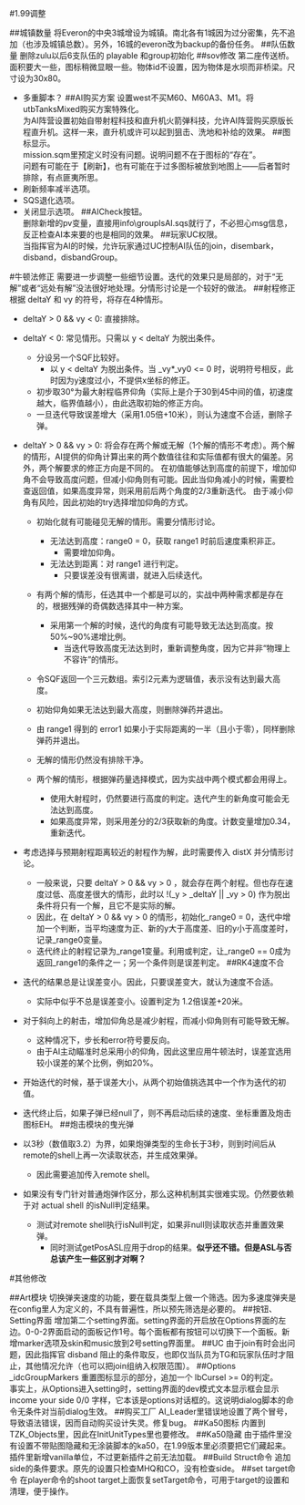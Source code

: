 #1.99调整

##城镇数量
将Everon的中央3城增设为城镇。南北各有1城因为过分密集，先不追加（也涉及城镇总数）。另外，16城的everon改为backup的备份任务。
##队伍数量
删除zulu以后6支队伍的 playable 和group初始化
##sov修改
第二座传送桥。面积要大一些，图标稍微显眼一些。物体id不设置，因为物体是水坝而非桥梁。尺寸设为30x80。
+ 多重脚本？
##AI购买方案
设置west不买M60、M60A3、M1。将utbTanksMixed购买方案特殊化。  
为AI阵营设置初始自带射程科技和直升机火箭弹科技，允许AI阵营购买原版长程直升机。这样一来，直升机或许可以起到狙击、洗地和补给的效果。
##图标显示。  
mission.sqm里预定义时没有问题。说明问题不在于图标的“存在”。  
问题有可能在于【刷新】，也有可能在于过多图标被放到地图上——后者暂时排除，有点匪夷所思。
+ 刷新频率减半选项。
+ SQS退化选项。
+ 关闭显示选项。
##AICheck按钮。  
删除新增的pv变量，直接用info\groupIsAI.sqs就行了，不必担心msg信息，反正检查AI本来要的也是相同的效果。
##玩家UC权限。  
当指挥官为AI的时候，允许玩家通过UC控制AI队伍的join，disembark，disband，disbandGroup。

#牛顿法修正
需要进一步调整一些细节设置。迭代的效果只是局部的，对于“无解”或者“远处有解”没法很好地处理。分情形讨论是一个较好的做法。
##射程修正
根据 deltaY 和 vy 的符号，将存在4种情形。
+ deltaY > 0 && vy < 0: 直接排除。
+ deltaY < 0: 常见情形。只需以 y < deltaY 为脱出条件。
	+ 分设另一个SQF比较好。
		+ 以 y < deltaY 为脱出条件。当 _vy*_vy0 <= 0 时，说明符号相反，此时因为y速度过小，不提供x坐标的修正。
	+ 初步取30°为最大射程临界仰角（实际上是介于30到45中间的值，初速度越大，临界值越小），由此选取初始的修正方向。
	+ 一旦迭代导致误差增大（采用1.05倍+10米），则认为速度不合适，删除子弹。
+ deltaY > 0 && vy > 0: 将会存在两个解或无解（1个解的情形不考虑）。两个解的情形，AI提供的仰角计算出来的两个数值往往和实际值都有很大的偏差。另外，两个解要求的修正方向是不同的。
  在初值能够达到高度的前提下，增加仰角不会导致高度问题，但减小仰角则有可能。因此当仰角减小的时候，需要检查返回值，如果高度异常，则采用前后两个角度的2/3重新迭代。
  由于减小仰角有风险，因此初始的try选择增加仰角的方式。
	+ 初始化就有可能碰见无解的情形。需要分情形讨论。
		+ 无法达到高度：range0 = 0，获取 range1 时前后速度乘积非正。
			+ 需要增加仰角。
		+ 无法达到距离：对 range1 进行判定。
			+ 只要误差没有很离谱，就进入后续迭代。
			
	+ 有两个解的情形，任选其中一个都是可以的，实战中两种需求都是存在的，根据残弹的奇偶数选择其中一种方案。
		+ 采用第一个解的时候，迭代的角度有可能导致无法达到高度。按50%~90%递增比例。
			+ 当迭代导致高度无法达到时，重新调整角度，因为它并非“物理上不容许”的情形。

	+ 令SQF返回一个三元数组。索引2元素为逻辑值，表示没有达到最大高度。
	+ 初始仰角如果无法达到最大高度，则删除弹药并退出。
	+ 由 range1 得到的 error1 如果小于实际距离的一半（且小于零），同样删除弹药并退出。
	
	+ 无解的情形仍然没有排除干净。
	
	+ 两个解的情形，根据弹药量选择模式，因为实战中两个模式都会用得上。
		+ 使用大射程时，仍然要进行高度的判定。迭代产生的新角度可能会无法达到高度。
		+ 如果高度异常，则采用差分的2/3获取新的角度。计数变量增加0.34，重新迭代。
	



+ 考虑选择与预期射程距离较近的射程作为解，此时需要传入 distX 并分情形讨论。
	+ 一般来说，只要 deltaY > 0 && vy > 0 ，就会存在两个射程。但也存在速度过低、高度差很大的情形，此时以 !(_y > _deltaY || _vy > 0) 作为脱出条件将只有一个解，且它不是实际的解。
	+ 因此，在 deltaY > 0 && vy > 0 的情形，初始化_range0 = 0，迭代中增加一个判断，当平均速度为正、新的y大于高度差、旧的y小于高度差时，记录_range0变量。
	+ 迭代终止的射程记录为_range1变量。利用或判定，让_range0 == 0成为返回_range1的条件之一；另一个条件则是误差判定。
##RK4速度不合
+ 迭代的结果总是让误差变小。因此，只要误差变大，就认为速度不合适。
	+ 实际中似乎不总是误差变小。设置判定为 1.2倍误差+20米。
	
+ 对于斜向上的射击，增加仰角总是减少射程，而减小仰角则有可能导致无解。
	+ 这种情况下，步长和error符号要反向。
	+ 由于AI主动瞄准时总采用小的仰角，因此这里应用牛顿法时，误差宜选用较小误差的某个比例，例如20%。


	
+ 开始迭代的时候，基于误差大小，从两个初始值挑选其中一个作为迭代的初值。
+ 迭代终止后，如果子弹已经null了，则不再启动后续的速度、坐标重置及炮击图标EH。
##炮击模块的曳光弹
+ 以3秒（数值取3.2）为界，如果炮弹类型的生命长于3秒，则到时间后从remote的shell上再一次读取状态，并生成效果弹。
	+ 因此需要追加传入remote shell。
+ 如果没有专门针对普通炮弹作区分，那么这种机制其实很难实现。仍然要依赖于对 actual shell 的isNull判定结果。
	+ 测试对remote shell执行isNull判定，如果非null则读取状态并重置效果弹。
		+ 同时测试getPosASL应用于drop的结果。**似乎还不错。但是ASL与否总该产生一些区别才对啊？**

#其他修改

##Art模块
切换弹夹速度的功能，要在载具类型上做一个筛选。因为多速度弹夹是在config里人为定义的，不具有普遍性，所以预先筛选是必要的。
##按钮、Setting界面
增加第二个setting界面。setting界面的开启放在Options界面的左边。0-0-2界面启动的面板记作1号。每个面板都有按钮可以切换下一个面板。新增marker选项及skin和music放到2号setting界面里。
##UC
由于join有时会出问题，因此指挥官 disband 阻止的条件取反，也即仅当队员为TG和玩家队伍时才阻止，其他情况允许（也可以把join组纳入权限范围）。
##Options
_idcGroupMarkers 重置图标显示的部分，追加一个 lbCursel >= 0的判定。  
事实上，从Options进入setting时，setting界面的dev模式文本显示框会显示 income your side 0/0 字样，它本该是options对话框的。这说明dialog脚本的命令无条件对当前dialog生效。
##购买工厂
AI_Leader里错误地设置了两个冒号，导致语法错误，因而自动购买设计失灵。修复bug。
##Ka50图标
内置到TZK_Objects里，因此在InitUnitTypes里也要修改。
##Ka50隐藏
由于插件里没有设置不带贴图隐藏和无涂装脚本的ka50，在1.99版本里必须要把它们藏起来。插件里新增vanilla单位，不过更新插件之前无法加载。
##Build Struct命令
追加side的条件要求。原先的设置只检查MHQ和CO，没有检查side。
##set target命令
在player命令的shoot target上面恢复setTarget命令，可用于target的设置和清理，便于操作。